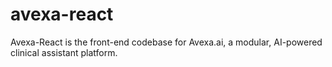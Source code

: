 # avexa-react
Avexa-React is the front-end codebase for Avexa.ai, a modular, AI-powered clinical assistant platform.
